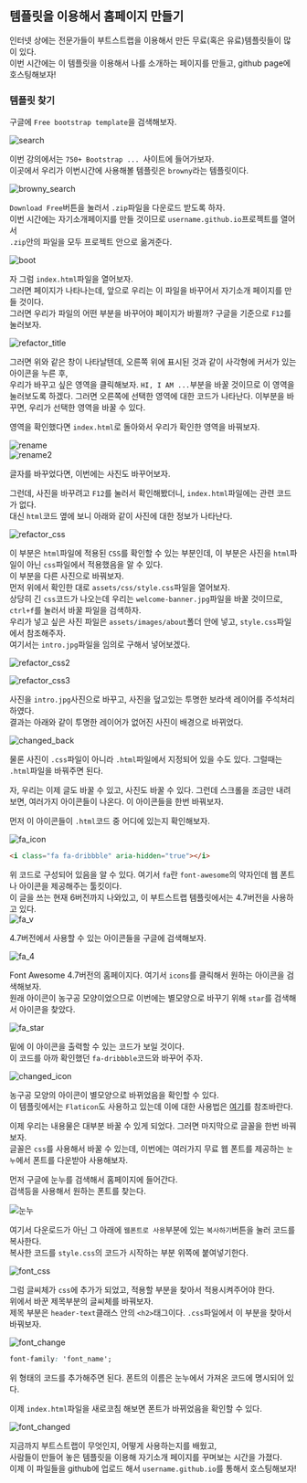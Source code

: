 ## 템플릿을 이용해서 홈페이지 만들기

인터넷 상에는 전문가들이 부트스트랩을 이용해서 만든 무료(혹은 유료)템플릿들이 많이 있다.  
이번 시간에는 이 템플릿을 이용해서 나를 소개하는 페이지를 만들고, github page에 호스팅해보자!  

### 템플릿 찾기  
구글에 `Free bootstrap template`을 검색해보자.   

![search](../statics/classdata/boot/bootstrap_search.png)  

이번 강의에서는 `750+ Bootstrap ... `사이트에 들어가보자.  
이곳에서 우리가 이번시간에 사용해볼 템플릿은 `browny`라는 템플릿이다.  

![browny_search](../statics/classdata/boot/search_browny.png)  

`Download Free`버튼을 눌러서 `.zip`파일을 다운로드 받도록 하자.  
이번 시간에는 자기소개페이지를 만들 것이므로 `username.github.io`프로젝트를 열어서  
`.zip`안의 파일을 모두 프로젝트 안으로 옮겨준다.  

![boot](../statics/classdata/boot/bootstrap1.PNG)  

자 그럼 `index.html`파일을 열어보자.  
그러면 페이지가 나타나는데, 앞으로 우리는 이 파일을 바꾸어서 자기소개 페이지를 만들 것이다.  
그러면 우리가 파일의 어떤 부분을 바꾸어야 페이지가 바뀔까? 구글을 기준으로 `F12`를 눌러보자.  

![refactor_title](../statics/classdata/boot/refactor_title.png)  

그러면 위와 같은 창이 나타날텐데, 오른쪽 위에 표시된 것과 같이 사각형에 커서가 있는 아이콘을 누른 후,  
우리가 바꾸고 싶은 영역을 클릭해보자. `HI, I AM ...`부분을 바꿀 것이므로 이 영역을 눌러보도록 하겠다.
그러면 오른쪽에 선택한 영역에 대한 코드가 나타난다. 이부분을 바꾸면, 우리가 선택한 영역을 바꿀 수 있다.  

영역을 확인했다면 `index.html`로 돌아와서 우리가 확인한 영역을 바꿔보자.  

![rename](../statics/classdata/boot/renamed.png)  
![rename2](../statics/classdata/boot/renamed2.PNG)  

글자를 바꾸었다면, 이번에는 사진도 바꾸어보자.  

그런데, 사진을 바꾸려고 `F12`를 눌러서 확인해봤더니, `index.html`파일에는 관련 코드가 없다.  
대신 `html`코드 옆에 보니 아래와 같이 사진에 대한 정보가 나타난다.  

![refactor_css](../statics/classdata/boot/refactor_css.png)  

이 부분은 `html`파일에 적용된 `CSS`를 확인할 수 있는 부분인데, 이 부분은 사진을 `html`파일이 아닌 `css`파일에서 적용했음을 알 수 있다.  
이 부분을 다른 사진으로 바꿔보자.  
먼저 위에서 확인한 대로 `assets/css/style.css`파일을 열어보자.  
상당히 긴 `css`코드가 나오는데 우리는 `welcome-banner.jpg`파일을 바꿀 것이므로, `ctrl+f`를 눌러서 바꿀 파일을 검색하자.  
우리가 넣고 싶은 사진 파일은 `assets/images/about`폴더 안에 넣고, `style.css`파일에서 참조해주자.  
여기서는 `intro.jpg`파일을 임의로 구해서 넣어보겠다.

![refactor_css2](../statics/classdata/boot/refactor_css2.png)  

![refactor_css3](../statics/classdata/boot/refactor_css3.PNG)  

사진을 `intro.jpg`사진으로 바꾸고, 사진을 덮고있는 투명한 보라색 레이어를 주석처리하였다.  
결과는 아래와 같이 투명한 레이어가 없어진 사진이 배경으로 바뀌었다.  

![changed_back](../statics/classdata/boot/changed_back.PNG)  

물론 사진이 `.css`파일이 아니라 `.html`파일에서 지정되어 있을 수도 있다. 그럴때는 `.html`파일을 바꿔주면 된다.  

자, 우리는 이제 글도 바꿀 수 있고, 사진도 바꿀 수 있다. 
그런데 스크롤을 조금만 내려보면, 여러가지 아이콘들이 나온다. 이 아이콘들을 한번 바꿔보자.  

먼저 이 아이콘들이 `.html`코드 중 어디에 있는지 확인해보자.  

![fa_icon](../statics/classdata/boot/fa_icon.png)  

```html
<i class="fa fa-dribbble" aria-hidden="true"></i>
```  
위 코드로 구성되어 있음을 알 수 있다. 여기서 `fa`란 `font-awesome`의 약자인데 웹 폰트나 아이콘을 제공해주는 툴킷이다.  
이 글을 쓰는 현재 6버전까지 나와있고, 이 부트스트랩 템플릿에서는 4.7버전을 사용하고 있다.  
![fa_v](../statics/classdata/boot/fa_v.PNG)  

4.7버전에서 사용할 수 있는 아이콘들을 구글에 검색해보자.  

![fa_4](../statics/classdata/boot/fa_4.PNG)  

Font Awesome 4.7버전의 홈페이지다. 여기서 `icons`를 클릭해서 원하는 아이콘을 검색해보자.  
원래 아이콘이 농구공 모양이었으므로 이번에는 별모양으로 바꾸기 위해 `star`를 검색해서 아이콘을 찾았다.  

![fa_star](../statics/classdata/boot/fa_star.png)  

밑에 이 아이콘을 출력할 수 있는 코드가 보일 것이다.  
이 코드를 아까 확인했던 `fa-dribbble`코드와 바꾸어 주자.  

![changed_icon](../statics/classdata/boot/changed_icon.PNG)  

농구공 모양의 아이콘이 별모양으로 바뀌었음을 확인할 수 있다.  
이 템플릿에서는 `Flaticon`도 사용하고 있는데 이에 대한 사용법은 [여기](https://www.flaticon.com/iconfonts)를 참조바란다.  

이제 우리는 내용물은 대부분 바꿀 수 있게 되었다. 그러면 마지막으로 글꼴을 한번 바꿔보자.  
글꼴은 `css`를 사용해서 바꿀 수 있는데, 이번에는 여러가지 무료 웹 폰트를 제공하는 `눈누`에서 폰트를 다운받아 사용해보자.  

먼저 구글에 눈누를 검색해서 홈페이지에 들어간다.  
검색등을 사용해서 원하는 폰트를 찾는다.  

![눈누](../statics/classdata/boot/noonnu.png)  

여기서 다운로드가 아닌 그 아래에 `웹폰트로 사용`부분에 있는 `복사하기`버튼을 눌러 코드를 복사한다.  
복사한 코드를 `style.css`의 코드가 시작하는 부분 위쪽에 붙여넣기한다.  

![font_css](../statics/classdata/boot/font_css.PNG)  

그럼 글씨체가 `css`에 추가가 되었고, 적용할 부분을 찾아서 적용시켜주어야 한다.  
위에서 바꾼 제목부분의 글씨체를 바꿔보자.  
제목 부분은 `header-text`클래스 안의 `<h2>`태그이다. `.css`파일에서 이 부분을 찾아서 바꿔보자.  

![font_change](../statics/classdata/boot/font_change.PNG)  
```css
font-family: 'font_name';
```
위 형태의 코드를 추가해주면 된다. 폰트의 이름은 눈누에서 가져온 코드에 명시되어 있다.  

이제 `index.html`파일을 새로코침 해보면 폰트가 바뀌었음을 확인할 수 있다.  

![font_changed](../statics/classdata/boot/font_changed.png)  

지금까지 부트스트랩이 무엇인지, 어떻게 사용하는지를 배웠고,  
사람들이 만들어 놓은 템플릿을 이용해 자기소개 페이지를 꾸며보는 시간을 가졌다.  
이제 이 파일들을 github에 업로드 해서 `username.github.io`를 통해서 호스팅해보자!  
